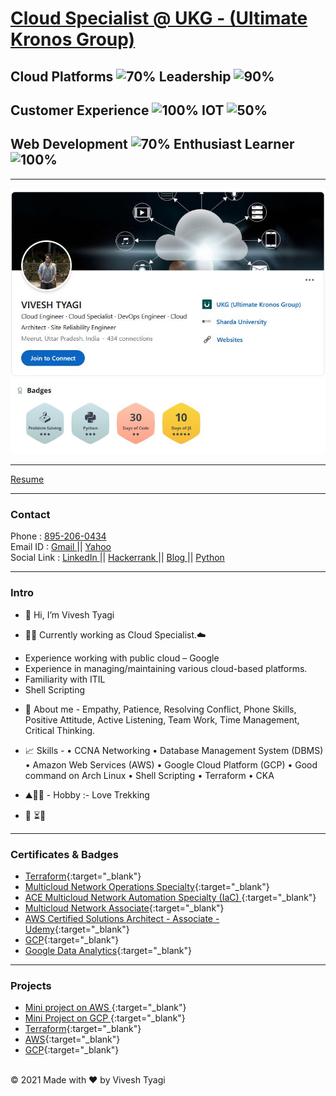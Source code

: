 # [Cloud Specialist @ UKG - (Ultimate Kronos Group)](https://www.ukg.com/) <br>

## Cloud Platforms ![70%](https://progress-bar.dev/70)  Leadership ![90%](https://progress-bar.dev/90)    
## Customer Experience ![100%](https://progress-bar.dev/100)  IOT ![50%](https://progress-bar.dev/50) 
## Web Development ![70%](https://progress-bar.dev/70)  Enthusiast Learner ![100%](https://progress-bar.dev/100)

---
<img src="image/linkedin.JPG?raw=true"/>
<img src="image/hackerrank.JPG?raw=true"/><br>

---
[Resume](/pdf/Resume-VT.pdf)

---
### Contact <br>
Phone : <a href="tel:+918952060434">895-206-0434</a> <br>
Email ID : <a href="mailto:vivesht@gmail.com"> Gmail </a> || <a href="mailto:vivesht@yahoo.com"> Yahoo </a> <br>
Social Link : <a href="https://www.linkedin.com/in/vivesh-tyagi-9085a9a9/" target="_blank"> LinkedIn </a> || <a href="https://www.hackerrank.com/vivesht/" target="_blank"> Hackerrank </a> || <a href="https://574n13y.blogspot.com/" target="_blank"> Blog </a> || <a href="https://www.coursera.org/account/accomplishments/certificate/ZKBBQ6UGNPAD" target="_blank"> Python </a>


---
### Intro <br>
- 👋 Hi, I’m Vivesh Tyagi

- 👨‍💻 Currently working as Cloud Specialist.☁️

* Experience working with public cloud – Google
* Experience in managing/maintaining various cloud-based platforms.
* Familiarity with ITIL
* Shell Scripting

- 📜 About me - Empathy, Patience, Resolving Conflict, Phone Skills, Positive Attitude, Active Listening, Team Work, Time Management, Critical Thinking.

- 📈 Skills - • CCNA Networking • Database Management System (DBMS) • Amazon Web Services (AWS) • Google Cloud Platform (GCP) • Good command on Arch Linux • Shell Scripting • Terraform • CKA

- ⛰️🧗‍♂️ - Hobby :- Love Trekking

- 👀 ⏳🍁

---

### Certificates & Badges

- [Terraform](https://www.credly.com/badges/38d12f01-bd5a-4abf-ab3d-ad649355bc2d){:target="_blank"}
- [Multicloud Network Operations Specialty](https://www.credly.com/badges/7573f553-335e-4197-b5a5-7c5dcae6c413){:target="_blank"}
- [ACE Multicloud Network Automation Specialty (IaC) ](https://www.credly.com/badges/a52cefe0-890d-4fb1-9dd7-12981c0456b3){:target="_blank"}
- [Multicloud Network Associate](https://www.credly.com/badges/792d788c-25fd-456c-b7b0-a9e551a2d898){:target="_blank"}
- [AWS Certified Solutions Architect - Associate - Udemy](https://www.udemy.com/certificate/UC-f7d8387c-36f2-4cc5-adaa-6c0e158d7963/){:target="_blank"} 
- [GCP](https://www.cloudskillsboost.google/public_profiles/7af5f863-60ce-406d-b745-211af4c436e2){:target="_blank"} 
- [Google Data Analytics](https://www.credly.com/badges/25edda88-babc-4129-a074-26f74690d18c){:target="_blank"} 

---

### Projects

- [Mini project on AWS ](https://github.com/574n13y?tab=repositories){:target="_blank"} 
- [Mini Project on GCP ](https://github.com/574n13y?tab=repositories){:target="_blank"}
- [Terraform](https://github.com/574n13y/Terraform){:target="_blank"}
- [AWS](https://github.com/574n13y/Aws){:target="_blank"} 
- [GCP](https://github.com/574n13y/GCP){:target="_blank"} 

<br>


 <footer>
          <div id="copyright">
                <div>
                    <span>&copy; 2021 Made with ❤️</span>
                    <span>by Vivesh Tyagi </span> 
                </div>
          </div>
 </footer>
